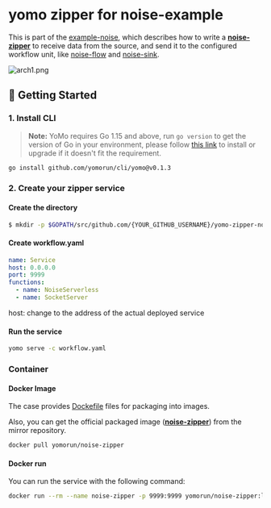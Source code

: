 # yomo zipper for noise-example

This is part of the [example-noise](https://github.com/yomorun/example-noise), which describes how to write a [**noise-zipper**](https://github.com/yomorun/yomo-zipper-noise-example) to receive data from the source, and send it to the configured workflow unit, like [noise-flow](https://github.com/yomorun/yomo-flow-noise-example) and [noise-sink](https://github.com/yomorun/yomo-sink-socketio-server-example).

![arch1.png](https://github.com/yomorun/example-noise/raw/main/docs/arch1.png?raw=true)

## 🚀 Getting Started

### 1. Install CLI

> **Note:** YoMo requires Go 1.15 and above, run `go version` to get the version of Go in your environment, please follow [this link](https://golang.org/doc/install) to install or upgrade if it doesn't fit the requirement.

```bash
go install github.com/yomorun/cli/yomo@v0.1.3
```

### 2. Create your zipper service

#### Create the directory

```bash
$ mkdir -p $GOPATH/src/github.com/{YOUR_GITHUB_USERNAME}/yomo-zipper-noise-example && cd $_
```

#### Create  workflow.yaml

```yaml
name: Service
host: 0.0.0.0
port: 9999
functions:
  - name: NoiseServerless
  - name: SocketServer
```

host: change to the address of the actual deployed service

#### Run the service

```bash
yomo serve -c workflow.yaml
```

### Container

#### Docker Image

The case provides [Dockefile](https://github.com/yomorun/yomo-zipper-noise-example/blob/main/Dockerfile) files for packaging into images.

Also, you can get the official packaged image ([**noise-zipper**](https://hub.docker.com/r/yomorun/noise-zipper)) from the mirror repository.

```bash
docker pull yomorun/noise-zipper
```



#### Docker run

You can run the service with the following command: 

```bash
docker run --rm --name noise-zipper -p 9999:9999 yomorun/noise-zipper:latest
```

